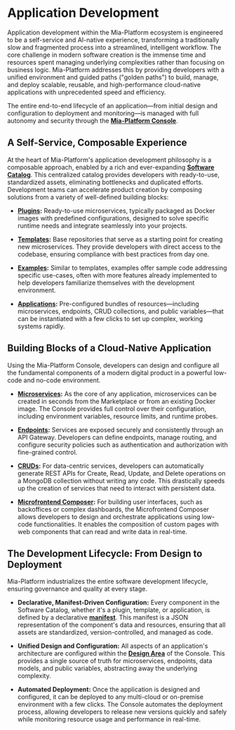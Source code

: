 # Application Development

Application development within the Mia-Platform ecosystem is engineered to be a self-service and AI-native experience, transforming a traditionally slow and fragmented process into a streamlined, intelligent workflow. The core challenge in modern software creation is the immense time and resources spent managing underlying complexities rather than focusing on business logic. Mia-Platform addresses this by providing developers with a unified environment and guided paths ("golden paths") to build, manage, and deploy scalable, reusable, and high-performance cloud-native applications with unprecedented speed and efficiency.

The entire end-to-end lifecycle of an application—from initial design and configuration to deployment and monitoring—is managed with full autonomy and security through the [**Mia-Platform Console**](https://www.google.com/search?q=/development_suite/overview-dev-suite).

## A Self-Service, Composable Experience

At the heart of Mia-Platform's application development philosophy is a composable approach, enabled by a rich and ever-expanding [**Software Catalog**](https://www.google.com/search?q=/software-catalog/overview). This centralized catalog provides developers with ready-to-use, standardized assets, eliminating bottlenecks and duplicated efforts. Development teams can accelerate product creation by composing solutions from a variety of well-defined building blocks:

* [**Plugins**](https://www.google.com/search?q=/marketplace/plugins/mia-platform-plugins)**:** Ready-to-use microservices, typically packaged as Docker images with predefined configurations, designed to solve specific runtime needs and integrate seamlessly into your projects.

* [**Templates**](https://www.google.com/search?q=/marketplace/templates/mia_templates)**:** Base repositories that serve as a starting point for creating new microservices. They provide developers with direct access to the codebase, ensuring compliance with best practices from day one.

* [**Examples**](https://www.google.com/search?q=/marketplace/examples/mia_examples)**:** Similar to templates, examples offer sample code addressing specific use-cases, often with more features already implemented to help developers familiarize themselves with the development environment.

* [**Applications**](https://www.google.com/search?q=/marketplace/applications/mia_applications)**:** Pre-configured bundles of resources—including microservices, endpoints, CRUD collections, and public variables—that can be instantiated with a few clicks to set up complex, working systems rapidly.

## Building Blocks of a Cloud-Native Application

Using the Mia-Platform Console, developers can design and configure all the fundamental components of a modern digital product in a powerful low-code and no-code environment.

* [**Microservices**](https://www.google.com/search?q=/development_suite/api-console/api-design/services)**:** As the core of any application, microservices can be created in seconds from the Marketplace or from an existing Docker image. The Console provides full control over their configuration, including environment variables, resource limits, and runtime probes.

* [**Endpoints**](https://www.google.com/search?q=/development_suite/api-console/api-design/endpoints)**:** Services are exposed securely and consistently through an API Gateway. Developers can define endpoints, manage routing, and configure security policies such as authentication and authorization with fine-grained control.

* [**CRUDs**](https://www.google.com/search?q=/development_suite/api-console/api-design/crud_advanced)**:** For data-centric services, developers can automatically generate REST APIs for Create, Read, Update, and Delete operations on a MongoDB collection without writing any code. This drastically speeds up the creation of services that need to interact with persistent data.

* [**Microfrontend Composer**](https://www.google.com/search?q=/microfrontend-composer/what-is)**:** For building user interfaces, such as backoffices or complex dashboards, the Microfrontend Composer allows developers to design and orchestrate applications using low-code functionalities. It enables the composition of custom pages with web components that can read and write data in real-time.

## The Development Lifecycle: From Design to Deployment

Mia-Platform industrializes the entire software development lifecycle, ensuring governance and quality at every stage.

* **Declarative, Manifest-Driven Configuration:** Every component in the Software Catalog, whether it's a plugin, template, or application, is defined by a declarative [**manifest**](https://www.google.com/search?q=/software-catalog/items-manifest/overview). This manifest is a JSON representation of the component's data and resources, ensuring that all assets are standardized, version-controlled, and managed as code.

* **Unified Design and Configuration:** All aspects of an application's architecture are configured within the [**Design Area**](https://www.google.com/search?q=/development_suite/api-console/api-design/overview) of the Console. This provides a single source of truth for microservices, endpoints, data models, and public variables, abstracting away the underlying complexity.

* **Automated Deployment:** Once the application is designed and configured, it can be deployed to any multi-cloud or on-premise environment with a few clicks. The Console automates the deployment process, allowing developers to release new versions quickly and safely while monitoring resource usage and performance in real-time.
